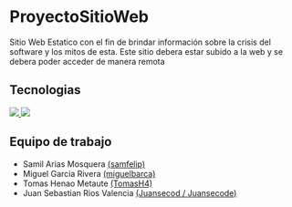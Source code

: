 # ProyectoSitioWeb
Sitio Web Estatico con el fin de brindar información sobre la crisis del software y los mitos de esta. Este sitio debera estar subido a la web y se debera poder acceder de manera remota

## Tecnologias
<a href="https://developer.mozilla.org/es/docs/Web/HTML">
  <img src="https://img.shields.io/badge/HTML5-E34F26?style=for-the-badge&logo=html5&logoColor=white" />
</a>
<a href="https://getbootstrap.com/docs/4.6/getting-started/introduction/">
  <img src="https://img.shields.io/badge/bootstrap-%23563D7C.svg?style=for-the-badge&logo=bootstrap&logoColor=white" />
</a>

## Equipo de trabajo
* Samil Arias Mosquera [(samfelip)](https://github.com/samfelip)
* Miguel Garcia Rivera [(miguelbarca)](https://github.com/miguelbarca)
* Tomas Henao Metaute [(TomasH4)](https://github.com/TomasH4)
* Juan Sebastian Rios Valencia [(Juansecod / Juansecode)](https://github.com/Juansecod)

